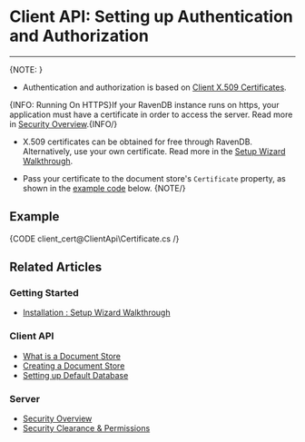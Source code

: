 # Client API: Setting up Authentication and Authorization
---
{NOTE: }

* Authentication and authorization is based on [Client X.509 Certificates](../server/security/authorization/security-clearance-and-permissions).  

{INFO: Running On HTTPS}If your RavenDB instance runs on https, your application must have a certificate in order to access the server. Read more in [Security Overview](../server/security/overview).{INFO/}  

* X.509 certificates can be obtained for free through RavenDB. Alternatively, use your own certificate. Read more in the [Setup Wizard Walkthrough](../start/installation/setup-wizard#secure-setup-with-a-let).  

* Pass your certificate to the document store's `Certificate` property, as shown in the [example code](#example) below.
{NOTE/}  
<a name="example"></a>
## Example

{CODE client_cert@ClientApi\Certificate.cs /}

## Related Articles

### Getting Started

- [Installation : Setup Wizard Walkthrough](../start/installation/setup-wizard)

### Client API

- [What is a Document Store](../client-api/what-is-a-document-store)
- [Creating a Document Store](../client-api/creating-document-store)
- [Setting up Default Database](../client-api/setting-up-default-database)

### Server

- [Security Overview](../server/security/overview)
- [Security Clearance & Permissions](../server/security/authorization/security-clearance-and-permissions)
